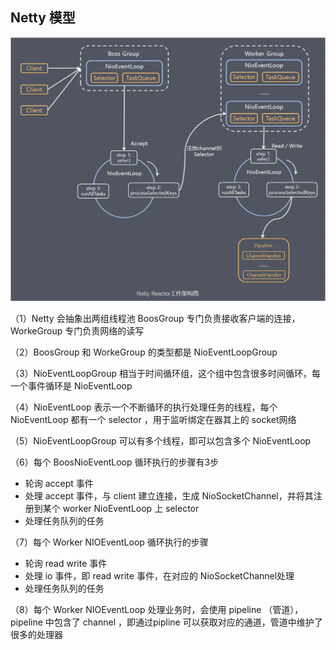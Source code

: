 ## Netty 模型

![服务端Netty Reactor工作架构图](assets/166e428962949a42)

（1）Netty 会抽象出两组线程池 BoosGroup 专门负责接收客户端的连接， WorkeGroup 专门负责网络的读写 

（2）BoosGroup 和 WorkeGroup 的类型都是 NioEventLoopGroup

（3）NioEventLoopGroup 相当于时间循环组，这个组中包含很多时间循环，每一个事件循环是 NioEventLoop

（4）NioEventLoop 表示一个不断循环的执行处理任务的线程，每个 NioEventLoop 都有一个 selector ，用于监听绑定在器其上的 socket网络

（5）NioEventLoopGroup 可以有多个线程，即可以包含多个 NioEventLoop

（6）每个 BoosNioEventLoop 循环执行的步骤有3步

+ 轮询 accept 事件
+ 处理 accept 事件，与 client 建立连接，生成 NioSocketChannel，并将其注册到某个 worker NioEventLoop 上 selector
+ 处理任务队列的任务

（7）每个 Worker NIOEventLoop 循环执行的步骤

+ 轮询 read write 事件
+ 处理 io 事件，即 read write 事件，在对应的 NioSocketChannel处理
+ 处理任务队列的任务

（8）每个 Worker NIOEventLoop 处理业务时，会使用 pipeline （管道），pipeline 中包含了 channel ，即通过pipline 可以获取对应的通道，管道中维护了很多的处理器   